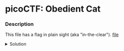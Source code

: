 # picoCTF: Obedient Cat
### Description
This file has a flag in plain sight (aka "in-the-clear"). [file](https://mercury.picoctf.net/static/33996e32dce022205a6a36f69aba56f0/flag)

<details closed>
<summary>Solution</summary>
  
  
### Flag
  
```
picoCTF{s4n1ty_v3r1f13d_2aa22101}
```
### Detailed Solution
  
```bash
wget https://mercury.picoctf.net/static/33996e32dce022205a6a36f69aba56f0/flag
cat flag
```
  
</details>
